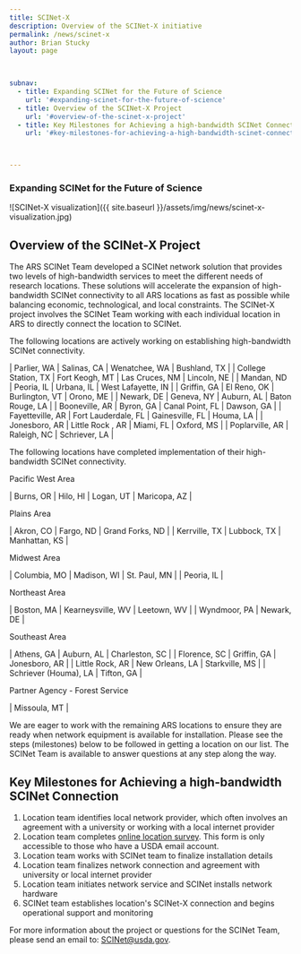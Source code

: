 ```yaml
---
title: SCINet-X
description: Overview of the SCINet-X initiative
permalink: /news/scinet-x
author: Brian Stucky
layout: page

 

subnav:
  - title: Expanding SCINet for the Future of Science
    url: '#expanding-scinet-for-the-future-of-science'
  - title: Overview of the SCINet-X Project
    url: '#overview-of-the-scinet-x-project'
  - title: Key Milestones for Achieving a high-bandwidth SCINet Connection
    url: '#key-milestones-for-achieving-a-high-bandwidth-scinet-connection'



---
```


### Expanding SCINet for the Future of Science

![SCINet-X visualization]({{ site.baseurl }}/assets/img/news/scinet-x-visualization.jpg)

## Overview of the SCINet-X Project

The ARS SCINet Team developed a SCINet network solution that provides two levels of high-bandwidth services to meet the different needs of research locations.  These solutions will accelerate the expansion of high-bandwidth SCINet connectivity to all ARS locations as fast as possible while balancing economic, technological, and local constraints.  The SCINet-X project involves the SCINet Team working with each individual location in ARS to directly connect the location to SCINet.  

The following locations are actively working on establishing high-bandwidth SCINet connectivity. 

| Parlier, WA | Salinas, CA | Wenatchee, WA |  Bushland, TX |
| College Station, TX | Fort Keogh, MT | Las Cruces, NM | Lincoln, NE |
| Mandan, ND | Peoria, IL | Urbana, IL | West Lafayette, IN |
| Griffin, GA | El Reno, OK | Burlington, VT | Orono, ME |
| Newark, DE | Geneva, NY | Auburn, AL | Baton Rouge, LA |
| Booneville, AR | Byron, GA | Canal Point, FL | Dawson, GA | 
| Fayetteville, AR | Fort Lauderdale, FL | Gainesville, FL | Houma, LA |
| Jonesboro, AR | Little Rock , AR | Miami, FL | Oxford, MS |
| Poplarville, AR | Raleigh, NC | Schriever, LA |



The following locations have completed implementation of their high-bandwidth SCINet connectivity. 

Pacific West Area 

| Burns, OR | Hilo, HI | Logan, UT | Maricopa, AZ | 

Plains Area

| Akron, CO | Fargo, ND | Grand Forks, ND |
| Kerrville, TX | Lubbock, TX | Manhattan, KS |

Midwest Area

| Columbia, MO | Madison, WI | St. Paul, MN |
| Peoria, IL |

Northeast Area

| Boston, MA | Kearneysville, WV | Leetown, WV | 
| Wyndmoor, PA | Newark, DE |

Southeast Area

| Athens, GA | Auburn, AL | Charleston, SC | 
| Florence, SC | Griffin, GA | Jonesboro, AR |
| Little Rock, AR | New Orleans, LA | Starkville, MS |
| Schriever (Houma), LA | Tifton, GA | 

Partner Agency - Forest Service

| Missoula, MT |

We are eager to work with the remaining ARS locations to ensure they are ready when network equipment is available for installation. Please see the steps (milestones) below to be followed in getting a location on our list. The SCINet Team is available to answer questions at any step along the way. 


## Key Milestones for Achieving a high-bandwidth SCINet Connection

1. Location team identifies local network provider, which often involves an agreement with a university or working with a local internet provider
1. Location team completes [online location survey](https://forms.office.com/g/wcLFzhV73h). This form is only accessible to those who have a USDA email account.
1. Location team works with SCINet team to finalize installation details
1. Location team finalizes network connection and agreement with university or local internet provider
1. Location team initiates network service and SCINet installs network hardware
1. SCINet team establishes location's SCINet-X connection and begins operational support and monitoring

For more information about the project or questions for the SCINet Team, please send an email to: [SCINet@usda.gov](mailto:SCINet@usda.gov).

